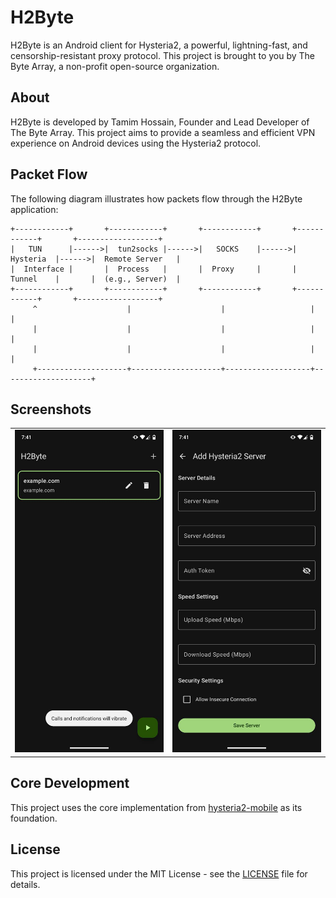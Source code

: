 # H2Byte

H2Byte is an Android client for Hysteria2, a powerful, lightning-fast, and censorship-resistant proxy protocol. This project is brought to you by The Byte Array, a non-profit open-source organization.

## About

H2Byte is developed by Tamim Hossain, Founder and Lead Developer of The Byte Array. This project aims to provide a seamless and efficient VPN experience on Android devices using the Hysteria2 protocol.

## Packet Flow

The following diagram illustrates how packets flow through the H2Byte application:

```
+------------+       +------------+       +------------+       +------------+       +------------------+
|   TUN      |------>|  tun2socks |------>|   SOCKS    |------>|  Hysteria  |------>|  Remote Server   |
|  Interface |       |  Process   |       |  Proxy     |       |  Tunnel    |       |  (e.g., Server)  |
+------------+       +------------+       +------------+       +------------+       +------------------+
     ^                    |                    |                   |                    |
     |                    |                    |                   |                    |
     |                    |                    |                   |                    |
     +--------------------+--------------------+-------------------+--------------------+
```

## Screenshots

<table>
<tr>
<td><img src="images/img1.jpg" alt="H2Byte Screenshot 1" width="300"/></td>
<td><img src="images/img2.jpg" alt="H2Byte Screenshot 2" width="300"/></td>
</tr>
</table>

## Core Development

This project uses the core implementation from [hysteria2-mobile](https://github.com/TheByteArray/hysteria2-mobile) as its foundation.

## License

This project is licensed under the MIT License - see the [LICENSE](LICENSE) file for details.
